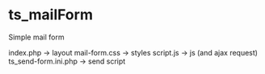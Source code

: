 # ts_mailForm
Simple mail form

index.php             -> layout
mail-form.css         -> styles
script.js             -> js (and ajax request)
ts_send-form.ini.php  -> send script 
